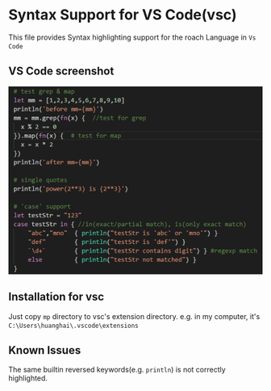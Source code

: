# Syntax Support for VS Code(vsc)

This file provides Syntax highlighting support for the roach Language in `Vs Code`

## VS Code screenshot

![VS Code screenshot](screenshot.png)


## Installation for vsc

Just copy `mp` directory to vsc's extension directory.
e.g. in my computer, it's `C:\Users\huanghai\.vscode\extensions`

## Known Issues

The same builtin reversed keywords(e.g. `println`) is not correctly
highlighted.